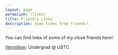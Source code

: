 ```yaml
---
layout: page
permalink: /links/
title: Friendly Links
description: Some links from friends!.
---
```

You can find links of some of my close friends here!

[Vermillion](vermillionde.github.io): Undergrad @ USTC